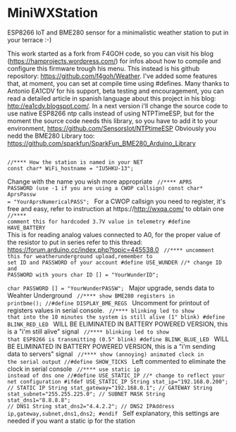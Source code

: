 # MiniWXStation
ESP8266 IoT and BME280 sensor for a minimalistic weather station to put in your terrace :-)

This work started as a fork from F4GOH code, so you can visit his blog (https://hamprojects.wordpress.com/) for infos about
how to compile and configure this firmware trough his menu. This instead is his github repository: https://github.com/f4goh/Weather. I've added some features that, at moment, you can set at compile time using #defines.
Many thanks to Antonio EA1CDV for his support, beta testing and encouragement, you can read a detailed article in spanish language about this project in his blog: http://ea1cdv.blogspot.com/.
In a next version i'll change the source code to use native ESP8266 ntp calls instead of using NTPTimeESP, but for the moment the source code needs this library, so you have to add it to your environment, https://github.com/SensorsIot/NTPtimeESP
Obviously you nedd the BME280 Library too: https://github.com/sparkfun/SparkFun_BME280_Arduino_Library

<code>
//**** How the station is named in your NET
const char* WiFi_hostname = "IU5HKU-13";
</code>

Change with the name you wish more appropriate 
<code>
//**** APRS PASSWORD (use -1 if you are using a CWOP callsign)
const char* AprsPassw = "YourAprsNumericalPASS";
</code>
For a CWOP callsign you need to register, it's free and easy, refer to
instruction at https://http://wxqa.com/ to obtain one
<code>
//**** comment this for hardcoded 3.7V value in telemetry
#define HAVE_BATTERY
</code>
This is for reading analog values connected to A0, for the proper value of the resistor to put in series
refer to this thread: https://forum.arduino.cc/index.php?topic=445538.0
<code>
//**** uncomment this for weatherunderground upload,remember to set ID and PASSWORD of your account
#define USE_WUNDER
//* change ID and PASSWORD with yours
char ID [] = "YourWunderID";                      
char PASSWORD [] = "YourWunderPASSW";
</code>
Major upgrade, sends data to Weahter Underground
<code>
//**** show BME280 registers in printbme();
//#define DISPLAY_BME_REGS
</code>
Uncomment for printout of registers values in serial console.
<code>
//**** blinking led to show that into the 10 minutes the system is still alive (1" blink)
#define BLINK_RED_LED
</code>
WILL BE ELIMINATED IN BATTERY POWERED VERSION, this is a "i'm still alive" signal
<code>
//**** blinking led to show that ESP8266 is transmitting  (0.5" blink)
#define BLINK_BLUE_LED
</code>
WILL BE ELIMINATED IN BATTERY POWERED VERSION, this is a "i'm sending data to servers" signal
<code>
//**** show (annoying) animated clock in the serial output 
//#define SHOW_TICKS
</code>
Left commented to eliminate the clock in serial console
<code>
//**** use static ip instead of dns one
//#define USE_STATIC_IP
//* change to reflect your net configuration
#ifdef USE_STATIC_IP
String stat_ip="192.168.0.200";        // STATIC IP
String stat_gateway="192.168.0.1";     // GATEWAY
String stat_subnet="255.255.225.0";    // SUBNET MASK
String stat_dns1="8.8.8.8";            // DNS1
String stat_dns2="4.4.2.2";            // DNS2
IPAddress ip,gateway,subnet,dns1,dns2;
#endif
</code>
Self explanatory, this settings are needed if you want a static ip for the station
